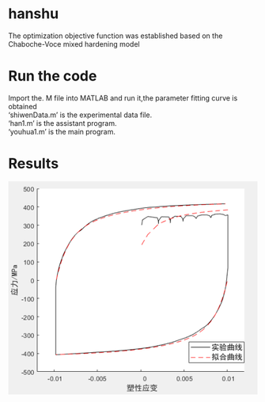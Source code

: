 # hanshu
The optimization objective function was established based on the Chaboche-Voce mixed hardening model
# Run the code
Import the. M file into MATLAB and run it,the parameter fitting curve is obtained  
‘shiwenData.m’ is the experimental data file.  
‘han1.m’ is the assistant program.  
‘youhua1.m’ is the main program.
# Results
![alt 属性文本](https://github.com/xiaoseizi/hanshu/blob/main/Fitting-curve.png)
